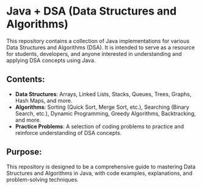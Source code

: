 # Java + DSA (Data Structures and Algorithms)

This repository contains a collection of Java implementations for various Data Structures and Algorithms (DSA). It is intended to serve as a resource for students, developers, and anyone interested in understanding and applying DSA concepts using Java.

## Contents:
- **Data Structures**: Arrays, Linked Lists, Stacks, Queues, Trees, Graphs, Hash Maps, and more.
- **Algorithms**: Sorting (Quick Sort, Merge Sort, etc.), Searching (Binary Search, etc.), Dynamic Programming, Greedy Algorithms, Backtracking, and more.
- **Practice Problems**: A selection of coding problems to practice and reinforce understanding of DSA concepts.

## Purpose:
This repository is designed to be a comprehensive guide to mastering Data Structures and Algorithms in Java, with code examples, explanations, and problem-solving techniques.
